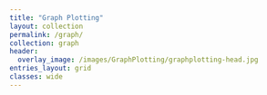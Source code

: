 ```yaml
---
title: "Graph Plotting"
layout: collection
permalink: /graph/
collection: graph
header:
  overlay_image: /images/GraphPlotting/graphplotting-head.jpg
entries_layout: grid
classes: wide
---
```



